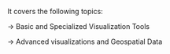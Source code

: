 It covers the following topics:

-> Basic and Specialized Visualization Tools

-> Advanced visualizations and Geospatial Data

